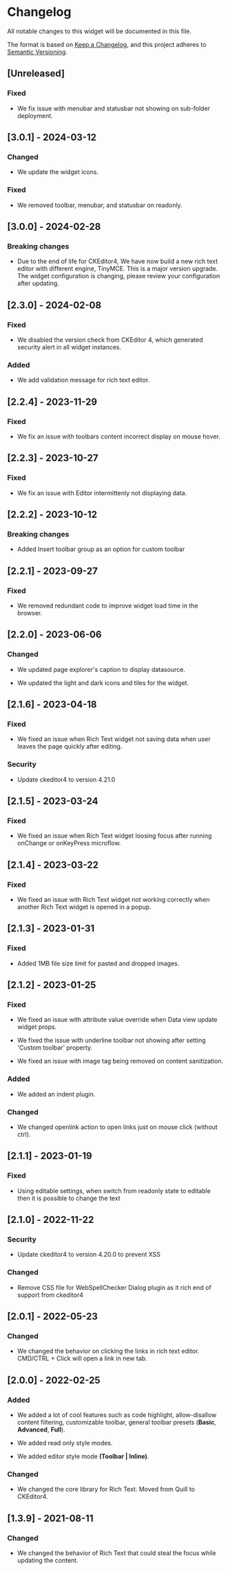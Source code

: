 # Changelog

All notable changes to this widget will be documented in this file.

The format is based on [Keep a Changelog](https://keepachangelog.com/en/1.0.0/), and this project adheres to [Semantic Versioning](https://semver.org/spec/v2.0.0.html).

## [Unreleased]

### Fixed

-   We fix issue with menubar and statusbar not showing on sub-folder deployment.

## [3.0.1] - 2024-03-12

### Changed

-   We update the widget icons.

### Fixed

-   We removed toolbar, menubar, and statusbar on readonly.

## [3.0.0] - 2024-02-28

### Breaking changes

-   Due to the end of life for CKEditor4, We have now build a new rich text editor with different engine, TinyMCE. This is a major version upgrade. The widget configuration is changing, please review your configuration after updating.

## [2.3.0] - 2024-02-08

### Fixed

-   We disabled the version check from CKEditor 4, which generated security alert in all widget instances.

### Added

-   We add validation message for rich text editor.

## [2.2.4] - 2023-11-29

### Fixed

-   We fix an issue with toolbars content incorrect display on mouse hover.

## [2.2.3] - 2023-10-27

### Fixed

-   We fix an issue with Editor intermittenly not displaying data.

## [2.2.2] - 2023-10-12

### Breaking changes

-   Added Insert toolbar group as an option for custom toolbar

## [2.2.1] - 2023-09-27

### Fixed

-   We removed redundant code to improve widget load time in the browser.

## [2.2.0] - 2023-06-06

### Changed

-   We updated page explorer's caption to display datasource.

-   We updated the light and dark icons and tiles for the widget.

## [2.1.6] - 2023-04-18

### Fixed

-   We fixed an issue when Rich Text widget not saving data when user leaves the page quickly after editing.

### Security

-   Update ckeditor4 to version 4.21.0

## [2.1.5] - 2023-03-24

### Fixed

-   We fixed an issue when Rich Text widget loosing focus after running onChange or onKeyPress microflow.

## [2.1.4] - 2023-03-22

### Fixed

-   We fixed an issue with Rich Text widget not working correctly when another Rich Text widget is opened in a popup.

## [2.1.3] - 2023-01-31

### Fixed

-   Added 1MB file size limit for pasted and dropped images.

## [2.1.2] - 2023-01-25

### Fixed

-   We fixed an issue with attribute value override when Data view update widget props.

-   We fixed the issue with underline toolbar not showing after setting 'Custom toolbar' property.

-   We fixed an issue with image tag being removed on content sanitization.

### Added

-   We added an indent plugin.

### Changed

-   We changed openlink action to open links just on mouse click (without ctrl).

## [2.1.1] - 2023-01-19

### Fixed

-   Using editable settings, when switch from readonly state to editable then it is possible to change the text

## [2.1.0] - 2022-11-22

### Security

-   Update ckeditor4 to version 4.20.0 to prevent XSS

### Changed

-   Remove CSS file for WebSpellChecker Dialog plugin as it rich end of support from ckeditor4

## [2.0.1] - 2022-05-23

### Changed

-   We changed the behavior on clicking the links in rich text editor. CMD/CTRL + Click will open a link in new tab.

## [2.0.0] - 2022-02-25

### Added

-   We added a lot of cool features such as code highlight, allow-disallow content filtering, customizable toolbar, general toolbar presets (**Basic**, **Advanced**, **Full**).

-   We added read only style modes.

-   We added editor style mode **(Toolbar | Inline)**.

### Changed

-   We changed the core library for Rich Text. Moved from Quill to CKEditor4.

## [1.3.9] - 2021-08-11

### Changed

-   We changed the behavior of Rich Text that could steal the focus while updating the content.
